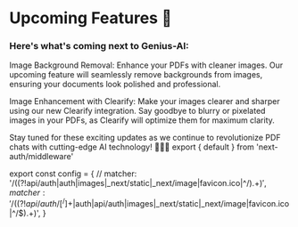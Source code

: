 # Upcoming Features 🚀
### Here's what's coming next to Genius-AI:

Image Background Removal: Enhance your PDFs with cleaner images. Our upcoming feature will seamlessly remove backgrounds from images, ensuring your documents look polished and professional.

Image Enhancement with Clearify: Make your images clearer and sharper using our new Clearify integration. Say goodbye to blurry or pixelated images in your PDFs, as Clearify will optimize them for maximum clarity.

Stay tuned for these exciting updates as we continue to revolutionize PDF chats with cutting-edge AI technology! 🌟🤖💼
export { default } from 'next-auth/middleware'

export const config = {
	// matcher: '/((?!api/auth|auth|images|_next/static|_next/image|favicon.ico|^/$).+)',
	matcher: '/((?!api/auth/[^/]+$|auth|api/auth|images|_next/static|_next/image|favicon.ico|^/$).+)',
}
